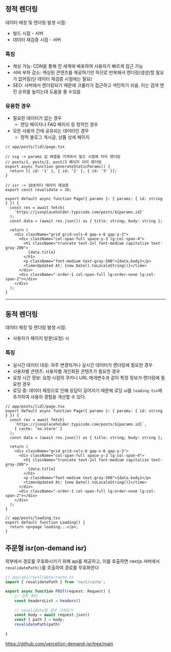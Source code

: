 ## 정적 렌더링

데이터 페칭 및 렌더링 발생 시점: 

- 빌드 시점 - 서버 
- 데이터 재검증 시점 - 서버

### 특징

- 캐싱 가능: CDN을 통해 전 세계에 배포하여 사용자가 빠르게 접근 가능
- 서버 부하 감소: 캐싱된 콘텐츠를 제공하기만 하므로 반복해서 렌더링(생성)할 필요가 없어짐(단 데이터 재검증 시점에는 필요)
- SEO: 서버에서 렌더링되기 때문에 크롤러가 접근하고 색인하기 쉬움. 이는 검색 엔진 순위를 높이는데 도움을 줄 수있음

### 유용한 경우

- 필요한 데이터가 없는 경우
  - 랜딩 페이지나 FAQ 페이지 등 정적인 경우
- 모든 사용자 간에 공유되는 데이터인 경우
  - 정적 블로그 게시글, 상품 상세 페이지

```tsx
// app/posts/[id]/page.tsx

// ssg -> params 값 배열을 가져와서 빌드 시점에 미리 렌더링
// posts/1, posts/2, post/3 페이지 미리 렌더링
export async function generateStaticParams() {
  return [{ id: '1' }, { id: '2' }, { id: '3' }];
}

// isr -> 10초마다 데이터 재검증
export const revalidate = 10;

export default async function Page({ params }: { params: { id: string } }) {
  const res = await fetch(
    `https://jsonplaceholder.typicode.com/posts/${params.id}`
  );
  const data = (await res.json()) as { title: string; body: string };

  return (
    <div className="grid grid-cols-6 gap-x-6 gap-y-3">
      <div className="col-span-full space-y-3 lg:col-span-4">
        <h1 className="truncate text-2xl font-medium capitalize text-gray-200">
          {data.title}
        </h1>
        <p className="font-medium text-gray-500">{data.body}</p>
        <time>Updated At: {new Date().toLocaleString()}</time>
      </div>
      <div className="-order-1 col-span-full lg:order-none lg:col-span-2"></div>
    </div>
  );
}
```



------



## 동적 렌더링

데이터 페칭 및 렌더링 발생 시점:

- 사용자가 페이지 방문(요청) 시

### 특징

- 실시간 데이터 대응: 자주 변경되거나 실시간 데이터가 렌더링에 필요한 경우
- 사용자별 콘텐츠: 사용자별 개인화된 콘텐츠가 필요한 경우
- 요청 시간 정보: 요청 시점의 쿠키나 URL 매개변수과 같이 특정 정보가 렌더링에 필요한 경우
- 로딩 중: 데이터 페칭으로 인해 응답이 길어지기 때문에 로딩 ui를 `loading.tsx`에 추가하여 사용자 경험을 개선할 수 있다.

```tsx
// app/posts/[id]/page.tsx
export default async function Page({ params }: { params: { id: string } }) {
  const res = await fetch(
    `https://jsonplaceholder.typicode.com/posts/${params.id}`,
    { cache: 'no-store' }
  );
  const data = (await res.json()) as { title: string; body: string };

  return (
    <div className="grid grid-cols-6 gap-x-6 gap-y-3">
      <div className="col-span-full space-y-3 lg:col-span-4">
        <h1 className="truncate text-2xl font-medium capitalize text-gray-200">
          {data.title}
        </h1>
        <p className="font-medium text-gray-500">{data.body}</p>
        <time>Updated At: {new Date().toLocaleString()}</time>
      </div>
      <div className="-order-1 col-span-full lg:order-none lg:col-span-2"></div>
    </div>
  );
}
```

```tsx
// app/posts/loading.tsx
export default function Loading() {
  return <p>page loading...</p>;
}
```



## 주문형 isr(on-demand isr)

외부에서 경로를 무효화시키기 위해 api를 제공하고, 이를 호출하면 nextjs 서버에서 `revalidatePath()`를 호출하여 경로를 무효화한다

```typescript
// app/api/revalidate/route.ts
import { revalidatePath } from 'next/cache';

export async function POST(request: Request) {
    // 권한 확인
    const headersList = headers()
    
    // revalidate할 경로 가져오기
    const body = await request.json()
    const { path } = body;
    revalidatePath(path)
    
}
```

https://github.com/vercel/on-demand-isr/tree/main
